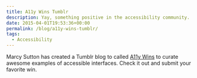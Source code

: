 ```yaml
---
title: A11y Wins Tumblr
description: Yay, something positive in the accessibility community.
date: 2015-04-01T19:53:36+00:00
permalink: /blog/a11y-wins-tumblr/
tags:
  - Accessibility
---
```


Marcy Sutton has created a Tumblr blog to called [A11y Wins](http://a11ywins.tumblr.com) to curate awesome examples of accessible interfaces. Check it out and submit your favorite win.
